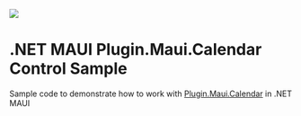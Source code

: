 [![](https://img.shields.io/youtube/views/bmkizbS4jb4?style=social)](https://www.youtube.com/watch?v=bmkizbS4jb4&list=PLfbOp004UaYVgzmTBNVI0ql2qF0LhSEU1&index=32)

# .NET MAUI Plugin.Maui.Calendar Control Sample
Sample code to demonstrate how to work with [Plugin.Maui.Calendar](https://github.com/yurkinh/Plugin.Maui.Calendar) in .NET MAUI
